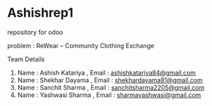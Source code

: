 # Ashishrep1
repository for odoo

problem : ReWear – Community Clothing Exchange 

Team Details 
1. Name : Ashish Katariya , Email : ashishkatariya84@gmail.com
2. Name : Shekhar Dayama , Email : shekhardayama81@gmail.com
3. Name : Sanchit Sharma , Email : sanchitsharma2205@gmail.com
4. Name : Yashwasi Sharma , Email : sharmayashwasi@gmail.com

